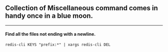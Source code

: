 ## Collection of Miscellaneous command comes in handy once in a blue moon.

---

#### Find all the files not ending with a newline.

```
redis-cli KEYS "prefix:*" | xargs redis-cli DEL
```
